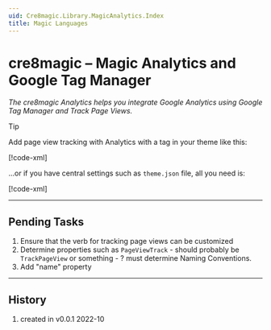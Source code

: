 ```yaml
---
uid: Cre8magic.Library.MagicAnalytics.Index
title: Magic Languages
---
```


# cre8magic – Magic Analytics and Google Tag Manager

_The cre8magic Analytics helps you integrate Google Analytics using Google Tag Manager and Track Page Views._

> [!TIP]
> Add page view tracking with Analytics with a tag in your theme like this:
>
> [!code-xml[](../../../../ToSic.Theme.Cre8magic.StandaloneDemos/Client/ThemesWithOqtaneBaseClass/OqtaneBaseGtmAnalytics.razor#CodeSnippetForDocs)]
>
> ...or if you have central settings such as `theme.json` file, all you need is:
>
> [!code-xml[](../../../../ToSic.Theme.Cre8magic.StandaloneDemos/Client/ThemesWithOqtaneBaseClass/OqtaneBaseGtmAnalyticsWithBook.razor#CodeSnippetForDocs)]
>


---

## Pending Tasks

1. Ensure that the verb for tracking page views can be customized
1. Determine properties such as `PageViewTrack` - should probably be `TrackPageView` or something - ? must determine Naming Conventions.
1. Add "name" property

---

## History

1. created in v0.0.1 2022-10

